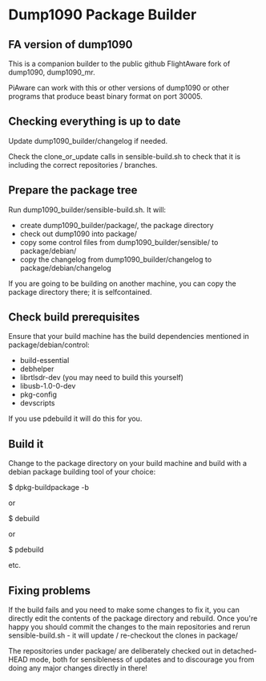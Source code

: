 # Dump1090 Package Builder

## FA version of dump1090

This is a companion builder to the public github FlightAware fork of dump1090, dump1090_mr.

PiAware can work with this or other versions of dump1090 or other programs that produce beast binary format on port 30005.

## Checking everything is up to date

Update dump1090_builder/changelog if needed.

Check the clone_or_update calls in sensible-build.sh to check that it is
including the correct repositories / branches.

## Prepare the package tree

Run dump1090_builder/sensible-build.sh. It will:

* create dump1090_builder/package/, the package directory
* check out dump1090 into package/
* copy some control files from dump1090_builder/sensible/ to package/debian/
* copy the changelog from dump1090_builder/changelog to package/debian/changelog

If you are going to be building on another machine, you can copy the
package directory there; it is selfcontained.

## Check build prerequisites

Ensure that your build machine has the build dependencies mentioned in
package/debian/control:

* build-essential
* debhelper
* librtlsdr-dev (you may need to build this yourself)
* libusb-1.0-0-dev
* pkg-config
* devscripts

If you use pdebuild it will do this for you.

## Build it

Change to the package directory on your build machine and build with a
debian package building tool of your choice:

  $ dpkg-buildpackage -b

or

  $ debuild

or

  $ pdebuild

etc.

## Fixing problems

If the build fails and you need to make some changes to fix it, you can
directly edit the contents of the package directory and rebuild. Once
you're happy you should commit the changes to the main repositories and
rerun sensible-build.sh - it will update / re-checkout the clones in
package/

The repositories under package/ are deliberately checked out in detached-
HEAD mode, both for sensibleness of updates and to discourage you from
doing any major changes directly in there!
